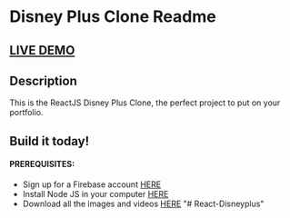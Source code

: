 # Disney Plus Clone Readme

## <a href="" target="_blank">LIVE DEMO</a>


## Description
This is the ReactJS Disney Plus Clone, the perfect project to put on your portfolio.

## Build it today!

#### PREREQUISITES:
- Sign up for a Firebase account <a href='https://firebase.google.com'>HERE</a>
- Install Node JS in your computer <a href='https://nodejs.org/en/'>HERE</a>
- Download all the images and videos <a href='https://drive.google.com/drive/folders/13SvUkXPh7ZC1FRtp62VKFi572elZyxi8?usp=sharing'>HERE</a>
"# React-Disneyplus" 
